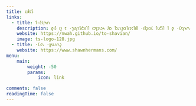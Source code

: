 ```yaml
---
title: 𐑤𐑦𐑙𐑒𐑕
links:
  - title: 𐑑-𐑖𐑱𐑝𐑰𐑩𐑯
    description: 𐑞𐑦𐑕 𐑦𐑟 𐑱 ·𐑡𐑭𐑝𐑩𐑕𐑒𐑮𐑦𐑐𐑑 𐑤𐑲𐑚𐑮𐑧𐑮𐑰 𐑓𐑸 𐑑𐑮𐑨𐑯𐑟𐑤𐑦𐑑𐑩𐑮𐑱𐑑𐑦𐑙 ·𐑦𐑙𐑜𐑤𐑦𐑖 𐑑𐑧𐑒𐑕𐑑 𐑑 𐑞 ·𐑖𐑱𐑝𐑰𐑩𐑯 (·𐑖𐑭) 𐑨𐑤𐑓𐑩𐑚𐑧𐑑.
    website: https://nwah.github.io/to-shavian/
    image: ts-logo-128.jpg
  - title: ·𐑖𐑭𐑯 ·𐑣𐑻𐑥𐑩𐑯𐑟
    website: https://www.shawnhermans.com/
menu:
    main: 
        weight: -50
        params:
            icon: link

comments: false
readingTime: false
---
```

